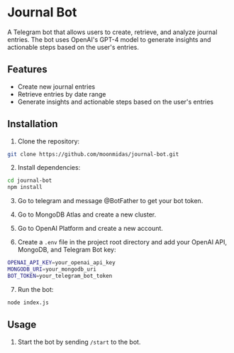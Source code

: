 # Journal Bot

A Telegram bot that allows users to create, retrieve, and analyze journal entries. The bot uses OpenAI's GPT-4 model to generate insights and actionable steps based on the user's entries.

## Features

- Create new journal entries
- Retrieve entries by date range
- Generate insights and actionable steps based on the user's entries

## Installation

1. Clone the repository:

```bash
git clone https://github.com/moonmidas/journal-bot.git
```

2. Install dependencies:

```bash
cd journal-bot
npm install
```

3. Go to telegram and message @BotFather to get your bot token.
4. Go to MongoDB Atlas and create a new cluster.
5. Go to OpenAI Platform and create a new account.

6. Create a `.env` file in the project root directory and add your OpenAI API, MongoDB, and Telegram Bot key:

```bash
OPENAI_API_KEY=your_openai_api_key
MONGODB_URI=your_mongodb_uri
BOT_TOKEN=your_telegram_bot_token
```

7. Run the bot:

```bash
node index.js
```

## Usage

1. Start the bot by sending `/start` to the bot.